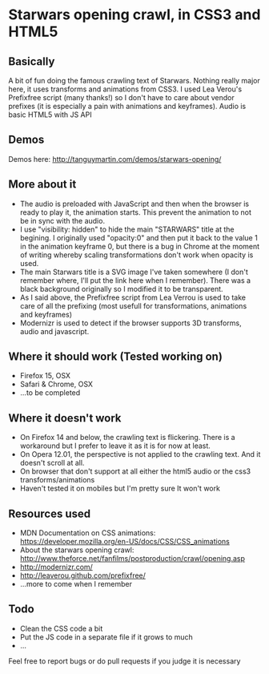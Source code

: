 # Starwars opening crawl, in CSS3 and HTML5

## Basically
A bit of fun doing the famous crawling text of Starwars. Nothing really major here, it uses transforms and animations from CSS3. I used Lea Verou's Prefixfree script (many thanks!) so I don't have to care about vendor prefixes (it is especially a pain with animations and keyframes). Audio is basic HTML5 with JS API

## Demos
Demos here: http://tanguymartin.com/demos/starwars-opening/

## More about it
* The audio is preloaded with JavaScript and then when the browser is ready to play it, the animation starts. This prevent the animation to not be in sync with the audio.
* I use "visibility: hidden" to hide the main "STARWARS" title at the begining. I originally used "opacity:0" and then put it back to the value 1 in the animation keyframe 0, but there is a bug in Chrome at the moment of writing whereby scaling transformations don't work when opacity is used.
* The main Starwars title is a SVG image I've taken somewhere (I don't remember where, I'll put the link here when I remember). There was a black background originally so I modified it to be transparent.
* As I said above, the Prefixfree script from Lea Verrou is used to take care of all the prefixing (most usefull for transformations, animations and keyframes)
* Modernizr is used to detect if the browser supports 3D transforms, audio and javascript.

## Where it should work (Tested working on)
* Firefox 15, OSX
* Safari & Chrome, OSX
* ...to be completed

## Where it doesn't work
* On Firefox 14 and below, the crawling text is flickering. There is a workaround but I prefer to leave it as it is for now at least.
* On Opera 12.01, the perspective is not applied to the crawling text. And it doesn't scroll at all.
* On browser that don't support at all either the html5 audio or the css3 transforms/animations
* Haven't tested it on mobiles but I'm pretty sure It won't work

## Resources used
* MDN Documentation on CSS animations: https://developer.mozilla.org/en-US/docs/CSS/CSS_animations
* About the starwars opening crawl: http://www.theforce.net/fanfilms/postproduction/crawl/opening.asp
* http://modernizr.com/
* http://leaverou.github.com/prefixfree/
* ...more to come when I remember

## Todo
* Clean the CSS code a bit
* Put the JS code in a separate file if it grows to much
* ...

Feel free to report bugs or do pull requests if you judge it is necessary